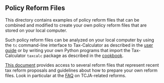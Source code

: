 Policy Reform Files
-------------------

This directory contains examples of policy reform files that can be
combined and modified to create your own policy reform files that
are stored on your local computer.

Such policy reform files can be analyzed on your local computer by
using the `tc` command-line interface to Tax-Calculator as described
in the [user
guide](https://PSLmodels.github.io/Tax-Calculator/uguide.html) or by
writing your own Python programs that import the Tax-Calculator
`taxcalc` package as described in the
[cookbook](https://PSLmodels.github.io/Tax-Calculator/cookbook.html).

[This
document](https://github.com/PSLmodels/Tax-Calculator/blob/master/taxcalc/reforms/REFORMS.md#how-to-specify-a-tax-reform-in-a-json-policy-reform-file)
provides access to several reform files that represent recent tax
reform proposals and guidelines about how to prepare your own reform
files.  Look in particular at the
[FAQ](https://github.com/PSLmodels/Tax-Calculator/blob/master/taxcalc/reforms/TCJA.md#tcja-faq)
on TCJA-related reforms.
